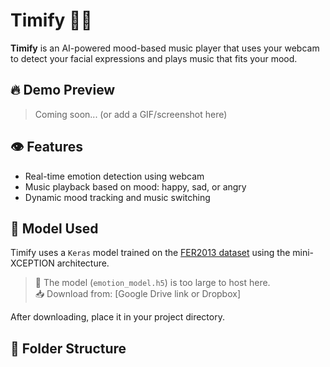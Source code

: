 # Timify 🎵🤖

**Timify** is an AI-powered mood-based music player that uses your webcam to detect your facial expressions and plays music that fits your mood.

## 🔥 Demo Preview

> Coming soon... (or add a GIF/screenshot here)

## 👁️ Features
- Real-time emotion detection using webcam
- Music playback based on mood: happy, sad, or angry
- Dynamic mood tracking and music switching

## 🧠 Model Used
Timify uses a `Keras` model trained on the [FER2013 dataset](https://www.kaggle.com/datasets/msambare/fer2013) using the mini-XCEPTION architecture.

> 📝 The model (`emotion_model.h5`) is too large to host here.  
> 📥 Download from: [Google Drive link or Dropbox]

After downloading, place it in your project directory.

## 📁 Folder Structure


